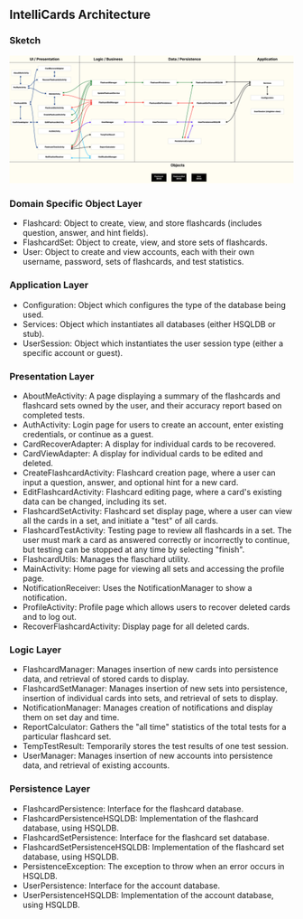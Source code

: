 ## IntelliCards Architecture

### Sketch

![Alt text](images/Architecture_Diagram.png)

### Domain Specific Object Layer

- Flashcard: Object to create, view, and store flashcards (includes question, answer, and hint fields). 
- FlashcardSet: Object to create, view, and store sets of flashcards.
- User: Object to create and view accounts, each with their own username, password, sets of flashcards, and test statistics.

### Application Layer

- Configuration: Object which configures the type of the database being used.
- Services: Object which instantiates all databases (either HSQLDB or stub).
- UserSession: Object which instantiates the user session type (either a specific account or guest).

### Presentation Layer

- AboutMeActivity: A page displaying a summary of the flashcards and flashcard sets owned by the user, and their accuracy report based on completed tests. 
- AuthActivity: Login page for users to create an account, enter existing credentials, or continue as a guest.
- CardRecoverAdapter: A display for individual cards to be recovered.
- CardViewAdapter: A display for individual cards to be edited and deleted.
- CreateFlashcardActivity: Flashcard creation page, where a user can input a question, answer, and optional hint for a new card.
- EditFlashcardActivity: Flashcard editing page, where a card's existing data can be changed, including its set.
- FlashcardSetActivity: Flashcard set display page, where a user can view all the cards in a set, and initiate a "test" of all cards.
- FlashcardTestActivity: Testing page to review all flashcards in a set. The user must mark a card as answered correctly or incorrectly to continue, but testing can be stopped at any time by selecting "finish".
- FlashcardUtils: Manages the flaschard utility.
- MainActivity: Home page for viewing all sets and accessing the profile page.
- NotificationReceiver: Uses the NotificationManager to show a notification. 
- ProfileActivity: Profile page which allows users to recover deleted cards and to log out.
- RecoverFlashcardActivity: Display page for all deleted cards.

### Logic Layer

- FlashcardManager: Manages insertion of new cards into persistence data, and retrieval of stored cards to display.
- FlashcardSetManager: Manages insertion of new sets into persistence, insertion of individual cards into sets, and retrieval of sets to display.
- NotificationManager: Manages creation of notifications and display them on set day and time. 
- ReportCalculator: Gathers the "all time" statistics of the total tests for a particular flashcard set.
- TempTestResult: Temporarily stores the test results of one test session. 
- UserManager: Manages insertion of new accounts into persistence data, and retrieval of existing accounts.

### Persistence Layer

- FlashcardPersistence: Interface for the flashcard database.
- FlashcardPersistenceHSQLDB: Implementation of the flashcard database, using HSQLDB.
- FlashcardSetPersistence: Interface for the flashcard set database.
- FlashcardSetPersistenceHSQLDB: Implementation of the flashcard set database, using HSQLDB.
- PersistenceException: The exception to throw when an error occurs in HSQLDB.
- UserPersistence: Interface for the account database.
- UserPersistenceHSQLDB: Implementation of the account database, using HSQLDB.
